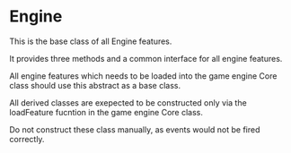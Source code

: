 # Engine

This is the base class of all Engine features.

It provides three methods and a common interface for all engine
features.

All engine features which needs to be loaded into the game engine Core
class should use this abstract as a base class.

All derived classes are exepected to be constructed only via the
loadFeature fucntion in the game engine Core class.

Do not construct these class manually, as events would not be fired
correctly.